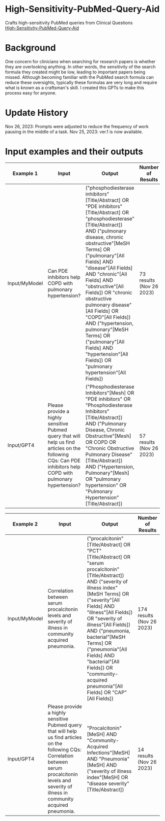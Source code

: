 # High-Sensitivity-PubMed-Query-Aid
Crafts high-sensitivity PubMed queries from Clinical Questions <br>
[High-Sensitivity-PubMed-Query-Aid](https://chat.openai.com/g/g-1ruVUSGPy-high-sensitivity-pubmed-query-aid)

# Background
One concern for clinicians when searching for research papers is whether they are overlooking anything. In other words, the sensitivity of the search formula they created might be low, leading to important papers being missed. Although becoming familiar with the PubMed search formula can reduce these oversights, typically these formulas are very long and require what is known as a craftsman's skill. I created this GPTs to make this process easy for anyone.

# Update History
Nov 26, 2023: Prompts were adjusted to reduce the frequency of work pausing in the middle of a task.
Nov 25, 2023: ver.1 is now available.

# Input examples and their outputs
| **Example 1** | Input                                                                                                                                                                          | Output                                                                                                                                                                                                                                         | Number of Results          |
|---------------|--------------------------------------------------------------------------------------------------------------------------------------------------------------------------------|------------------------------------------------------------------------------------------------------------------------------------------------------------------------------------------------------------------------------------------------|----------------------------|
|  Input/MyModel | Can PDE inhibitors help COPD with pulmonary hypertension?                                                                           | ("phosphodiesterase inhibitors"[Title/Abstract] OR "PDE inhibitors"[Title/Abstract] OR "phosphodiesterase"[Title/Abstract]) AND ("pulmonary disease, chronic obstructive"[MeSH Terms] OR ("pulmonary"[All Fields] AND "disease"[All Fields] AND "chronic"[All Fields] AND "obstructive"[All Fields]) OR "chronic obstructive pulmonary disease"[All Fields] OR "COPD"[All Fields]) AND ("hypertension, pulmonary"[MeSH Terms] OR ("pulmonary"[All Fields] AND "hypertension"[All Fields]) OR "pulmonary hypertension"[All Fields]) | 73 results (Nov 26 2023) |
| Input/GPT4    | Please provide a highly sensitive Pubmed query that will help us find articles on the following CQs: Can PDE inhibitors help COPD with pulmonary hypertension? | ("Phosphodiesterase Inhibitors"[Mesh] OR "PDE inhibitors" OR "Phosphodiesterase Inhibitors"[Title/Abstract]) AND ("Pulmonary Disease, Chronic Obstructive"[Mesh] OR COPD OR "Chronic Obstructive Pulmonary Disease"[Title/Abstract]) AND ("Hypertension, Pulmonary"[Mesh] OR "pulmonary hypertension" OR "Pulmonary Hypertension"[Title/Abstract])                                                                                                         | 57 results (Nov 26 2023)    |

            
| **Example 2** | Input                                                                                                                                                                          | Output                                                                                                                                                                                                                                         | Number of Results          |
|---------------|--------------------------------------------------------------------------------------------------------------------------------------------------------------------------------|------------------------------------------------------------------------------------------------------------------------------------------------------------------------------------------------------------------------------------------------|----------------------------|
|  Input/MyModel | Correlation between serum procalcitonin levels and severity of illness in community acquired pneumonia.                                                                           | ("procalcitonin"[Title/Abstract] OR "PCT"[Title/Abstract] OR "serum procalcitonin"[Title/Abstract]) AND ("severity of illness index"[MeSH Terms] OR ("severity"[All Fields] AND "illness"[All Fields]) OR "severity of illness"[All Fields]) AND ("pneumonia, bacterial"[MeSH Terms] OR ("pneumonia"[All Fields] AND "bacterial"[All Fields]) OR "community-acquired pneumonia"[All Fields] OR "CAP"[All Fields]) | 174 results (Nov 26 2023) |
| Input/GPT4    | Please provide a highly sensitive Pubmed query that will help us find articles on the following CQs: Correlation between serum procalcitonin levels and severity of illness in community acquired pneumonia. | "Procalcitonin"[MeSH] AND "Community-Acquired Infections"[MeSH] AND "Pneumonia"[MeSH] AND ("severity of illness index"[MeSH] OR "disease severity"[Title/Abstract])                                                                                                         | 14 results (Nov 26 2023)    |

